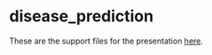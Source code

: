 # disease_prediction

These are the support files for the presentation [here](https://docs.google.com/presentation/d/1oWXFLcPNIk0D6ChzoBAVA_tp0nkmMqAUTDDuvYyvYN4/edit?usp=sharing).

